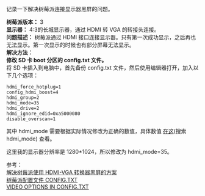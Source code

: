 记录一下解决树莓派连接显示器黑屏的问题。  
<!--more-->

**树莓派版本：** 3  
**显示器：** 4:3的长城显示器，通过 HDMI 转 VGA 的转接头连接。  
**问题描述：** 树莓派通过 HDMI 接口连接显示器。只有第一次成功显示，之后再也无法显示。第一次显示的时候也有部分屏幕无法显示。  
**解决方法：**  
**修改 SD 卡 boot 分区的 config.txt 文件。**  
将 SD 卡插入到电脑中，首先备份 config.txt 文件，然后使用编辑器打开，加入以下几个选项：  

```
hdmi_force_hotplug=1
config_hdmi_boost=4
hdmi_group=2
hdmi_mode=35
hdmi_drive=2
hdmi_ignore_edid=0xa5000080
disable_overscan=1
```

其中 hdmi_mode 需要根据实际情况修改为正确的数值，具体数值 [在这](https://www.raspberrypi.org/documentation/configuration/config-txt/video.md)(搜索 hdmi_mode) 查看。  

这里我的显示器分辨率是 1280*1024，所以修改为 hdmi_mode=35。  


参考：  
[解决树莓派使用 HDMI-VGA 转换器黑屏的方案](http://blog.lxx1.com/1706)  
[树莓派配置文件 CONFIG.TXT](https://www.raspberrypi.org/documentation/configuration/config-txt/README.md)  
[VIDEO OPTIONS IN CONFIG.TXT](https://www.raspberrypi.org/documentation/configuration/config-txt/video.md)  

